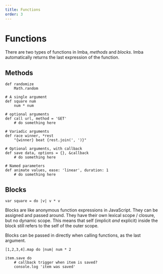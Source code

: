 ```yaml
---
title: Functions
order: 3
---
```


# Functions

There are two types of functions in Imba, _methods_ and _blocks_. Imba automatically returns the last expression of the function.

## Methods

```text
def randomize
    Math.random
```

```text
# A single argument
def square num
    num * num
```

```text
# optional arguments
def call url, method = 'GET'
    # do something here
```

```text
# Variadic arguments
def race winner, *rest
    "{winner} beat {rest.join(', ')}"
```

```text
# Optional arguments, with callback
def save data, options = {}, &callback
    # do something here
```

```text
# Named parameters
def animate values, ease: 'linear', duration: 1
    # do something here
```

## Blocks

```text
var square = do |v| v * v
```

Blocks are like anonymous function expressions in JavaScript. They can be assigned and passed around. They have their own lexical scope / closure, but no dynamic scope. This means that self \(implicit _and_ explicit\) inside the block still refers to the self of the outer scope.

Blocks can be passed in directly when calling functions, as the last argument.

```text
[1,2,3,4].map do |num| num * 2

item.save do
    # callback trigger when item is saved?
    console.log 'item was saved'
```

